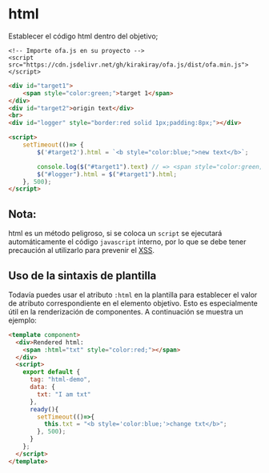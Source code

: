# html

Establecer el código html dentro del objetivo;

<html-viewer>

```
<!-- Importe ofa.js en su proyecto -->
<script src="https://cdn.jsdelivr.net/gh/kirakiray/ofa.js/dist/ofa.min.js"></script>
```

```html
<div id="target1">
    <span style="color:green;">target 1</span>
</div>
<div id="target2">origin text</div>
<br>
<div id="logger" style="border:red solid 1px;padding:8px;"></div>

<script>
    setTimeout(()=> {
        $('#target2').html = `<b style="color:blue;">new text</b>`;

        console.log($("#target1").text) // => <span style="color:green;">target 1</span>;
        $("#logger").html = $("#target1").html;
    }, 500);
</script>
```

</html-viewer>

## Nota:

html es un método peligroso, si se coloca un `script` se ejecutará automáticamente el código `javascript` interno, por lo que se debe tener precaución al utilizarlo para prevenir el [XSS](https://developer.mozilla.org/en-US/docs/Glossary/Cross-site_scripting).

## Uso de la sintaxis de plantilla

Todavía puedes usar el atributo `:html` en la plantilla para establecer el valor de atributo correspondiente en el elemento objetivo. Esto es especialmente útil en la renderización de componentes. A continuación se muestra un ejemplo:

<comp-viewer comp-name="html-demo">

```html
<template component>
  <div>Rendered html: 
    <span :html="txt" style="color:red;"></span>
  </div>
  <script>
    export default {
      tag: "html-demo",
      data: {
        txt: "I am txt"
      },
      ready(){
        setTimeout(()=>{
          this.txt = "<b style='color:blue;'>change txt</b>";
        }, 500);
      }
    };
  </script>
</template>
```

</comp-viewer>